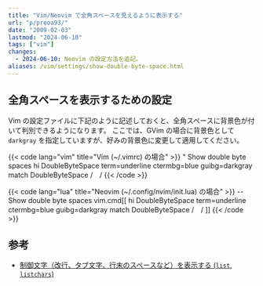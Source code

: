 ```yaml
---
title: "Vim/Neovim で全角スペースを見えるように表示する"
url: "p/preoa93/"
date: "2009-02-03"
lastmod: "2024-06-10"
tags: ["vim"]
changes:
  - 2024-06-10: Neovim の設定方法を追記。
aliases: /vim/settings/show-double-byte-space.html
---
```


全角スペースを表示するための設定
----

Vim の設定ファイルに下記のように記述しておくと、全角スペースに背景色が付いて判別できるようになります。
ここでは、GVim の場合に背景色として `darkgray` を指定していますが、好みの背景色に変更して適用してください。

{{< code lang="vim" title="Vim (~/.vimrc) の場合" >}}
" Show double byte spaces
hi DoubleByteSpace term=underline ctermbg=blue guibg=darkgray
match DoubleByteSpace /　/
{{< /code >}}

{{< code lang="lua" title="Neovim (~/.config/nvim/init.lua) の場合" >}}
-- Show double byte spaces
vim.cmd[[
  hi DoubleByteSpace term=underline ctermbg=blue guibg=darkgray
  match DoubleByteSpace /　/
]]
{{< /code >}}


参考
----

- [制御文字（改行、タブ文字、行末のスペースなど）を表示する (`list`, `listchars`)](/p/s596qii/)

